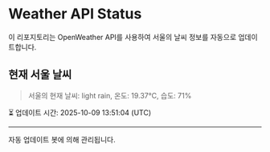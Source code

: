 
# Weather API Status

이 리포지토리는 OpenWeather API를 사용하여 서울의 날씨 정보를 자동으로 업데이트합니다.

## 현재 서울 날씨
> 서울의 현재 날씨: light rain, 온도: 19.37°C, 습도: 71%

⏳ 업데이트 시간: 2025-10-09 13:51:04 (UTC)

---
자동 업데이트 봇에 의해 관리됩니다.
